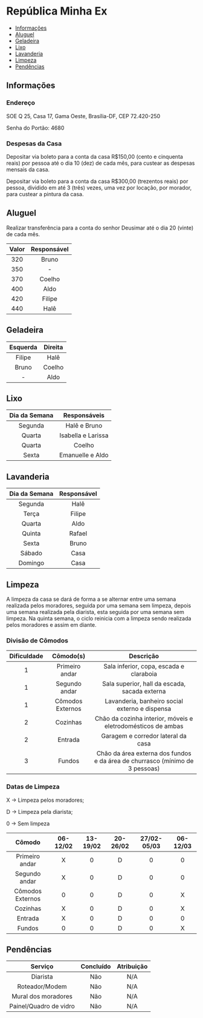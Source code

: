 # República Minha Ex

* [Informações](#informacoes)
* [Aluguel](#aluguel)
* [Geladeira](#geladeira)
* [Lixo](#lixo)
* [Lavanderia](#lavanderia)
* [Limpeza](#limpeza)
* [Pendências](#pendencias)

## Informações

### Endereço
SOE Q 25, Casa 17, Gama Oeste, Brasília-DF, CEP 72.420-250

Senha do Portão: 4680

### Despesas da Casa

Depositar via boleto para a conta da casa R$150,00 (cento e cinquenta reais) por pessoa até o dia 10 (dez) de cada mês, para custear as despesas mensais da casa.

Depositar via boleto para a conta da casa R$300,00 (trezentos reais) por pessoa, dividido em até 3 (três) vezes, uma vez por locação, por morador, para custear a pintura da casa.

## Aluguel

Realizar transferência para a conta do senhor Deusimar até o dia 20 (vinte) de cada mês.

|Valor|Responsável|
|:-:|:-:|
|320|Bruno|
|350| - |
|370|Coelho|
|400|Aldo|
|420|Filipe|
|440|Halê|

## Geladeira

|Esquerda|Direita|
|:-:|:-:|
|Filipe|Halê|
|Bruno|Coelho|
|-|Aldo|

## Lixo

|Dia da Semana|Responsáveis|
|:-:|:-:|
|Segunda|Halê e Bruno|
|Quarta|Isabella e Larissa|
|Quarta|Coelho|
|Sexta|Emanuelle e Aldo|

## Lavanderia

|Dia da Semana|Responsável|
|:-:|:-:|
|Segunda|Halê|
|Terça|Filipe|
|Quarta|Aldo|
|Quinta|Rafael|
|Sexta|Bruno|
|Sábado| Casa |
|Domingo| Casa |

## Limpeza

A limpeza da casa se dará de forma a se alternar entre uma semana realizada pelos moradores, seguida por uma semana sem limpeza, depois uma semana realizada pela diarista, esta seguida por uma semana sem limpeza. Na quinta semana, o ciclo reinicia com a limpeza sendo realizada pelos moradores e assim em diante.

### Divisão de Cômodos

|Dificuldade|Cômodo(s)|Descrição|
|:-:|:-:|:-:|
|1|Primeiro andar|Sala inferior, copa, escada e claraboia|
|1|Segundo andar|Sala superior, hall da escada, sacada externa|
|1|Cômodos Externos|Lavanderia, banheiro social externo e dispensa|
|2|Cozinhas|Chão da cozinha interior, móveis e eletrodomésticos de ambas|
|2|Entrada|Garagem e corredor lateral da casa|
|3|Fundos|Chão da área externa dos fundos e da área de churrasco (mínimo de 3 pessoas)|

### Datas de Limpeza

X -> Limpeza pelos moradores;

D -> Limpeza pela diarista;

0 -> Sem limpeza

|Cômodo|06-12/02|13-19/02|20-26/02|27/02-05/03|06-12/03|
|:-:|:-:|:-:|:-:|:-:|:-:|
|Primeiro andar|X|0|D|0|0|
|Segundo andar|X|0|D|0|0|
|Cômodos Externos|0|0|D|0|X|
|Cozinhas|X|0|D|0|X|
|Entrada|X|0|D|0|0|
|Fundos|0|0|D|0|X|

## Pendências

|Serviço|Concluído|Atribuição|
|:-:|:-:|:-:|
|Diarista|Não|N/A|
|Roteador/Modem|Não|N/A|
|Mural dos moradores|Não|N/A|
|Painel/Quadro de vidro|Não|N/A|
